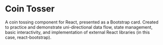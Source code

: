 # Coin Tosser
A coin tossing component for React, presented as a Bootstrap card. Created to practice and demonstrate uni-directional data flow, state management, basic interactivity, and implementation of external React libraries (in this case, react-bootstrap).
